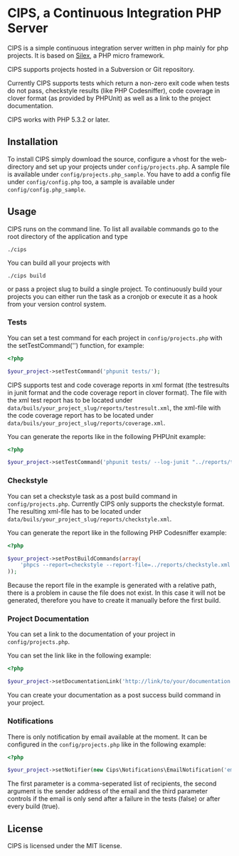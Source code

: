 CIPS, a Continuous Integration PHP Server
=========================================

CIPS is a simple continuous integration server written in php mainly for
php projects. It is based on [Silex][1], a PHP micro framework.

CIPS supports projects hosted in a Subversion or Git repository.

Currently CIPS supports tests which return a non-zero exit code when tests do
not pass, checkstyle results (like PHP Codesniffer), code coverage in clover
format (as provided by PHPUnit) as well as a link to the project documentation.

CIPS works with PHP 5.3.2 or later.

## Installation

To install CIPS simply download the source, configure a vhost for the 
web-directory and set up your projects under ``config/projects.php``. A
sample file is available under ``config/projects.php_sample``.
You have to add a config file under ``config/config.php`` too, a sample is
available under ``config/config.php_sample``.

## Usage

CIPS runs on the command line. To list all available commands
go to the root directory of the application and type

```shell
./cips
```

You can build all your projects with

```shell
./cips build
```

or pass a project slug to build a single project.
To continuously build your projects you can either run the task as a cronjob
or execute it as a hook from your version control system.

### Tests

You can set a test command for each project in ``config/projects.php`` with the
setTestCommand('') function, for example:

```php
<?php

$your_project->setTestCommand('phpunit tests/');
```

CIPS supports test and code coverage reports in xml format (the testresults in
junit format and the code coverage report in clover format). The file with the
xml test report has to be located under 
``data/buils/your_project_slug/reports/testresult.xml``,
the xml-file with the code coverage report has to be located under
``data/buils/your_project_slug/reports/coverage.xml``.

You can generate the reports like in the following PHPUnit example:

```php
<?php

$your_project->setTestCommand('phpunit tests/ --log-junit "../reports/testresult.xml" --coverage-clover "../reports/coverage.xml"');
```

### Checkstyle

You can set a checkstyle task as a post build command in 
``config/projects.php``.
Currently CIPS only supports the checkstyle format. The resulting xml-file
has to be located under 
``data/buils/your_project_slug/reports/checkstyle.xml``.

You can generate the report like in the following PHP Codesniffer example:

```php
<?php

$your_project->setPostBuildCommands(array(
    'phpcs --report=checkstyle --report-file=../reports/checkstyle.xml src/',
));
```

Because the report file in the example is generated with a relative path, there
is a problem in cause the file does not exist. In this case it will not be
generated, therefore you have to create it manually before the first build.

### Project Documentation

You can set a link to the documentation of your project in
``config/projects.php``.

You can set the link like in the following example:

```php
<?php

$your_project->setDocumentationLink('http://link/to/your/documentation');
```
You can create your documentation as a post success build command in your project.


### Notifications

There is only notification by email available at the moment. It can be configured
in the ``config/projects.php`` like in the following example:

```php
<?php

$your_project->setNotifier(new Cips\Notifications\EmailNotification('email1@example.com, email2@example.com', 'from-email@example.com', false));
```

The first parameter is a comma-seperated list of recipients, the second argument
is the sender address of the email and the third parameter controls if the email
is only send after a failure in the tests (false) or after every build (true).

## License

CIPS is licensed under the MIT license.

[1]: http://silex-project.org